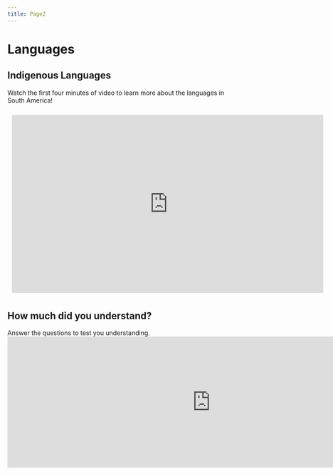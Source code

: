 ```yaml
---
title: Page2
---
```

<html>
<body>
<style>
.center {
  margin: auto;
  width: 100%;
  padding: 10px;
}
</style>

<h1>Languages</h1>

<section>
  <h2>Indigenous Languages</h2>
  <p>Watch the first four minutes of video to learn more about the languages in South America!
 <div class="center"> <iframe width="700" height="400" src="https://www.youtube.com/embed/US-sSO0Pc3Q" title="YouTube video player" frameborder="0" allow="accelerometer; autoplay; clipboard-write; encrypted-media; gyroscope; picture-in-picture" allowfullscreen></iframe> </div>
  </p>
</section>

<section>
  <h2>How much did you understand?</h2>
  <p>Answer the questions to test you understanding.
<iframe src="https://h5p.org/h5p/embed/1235829" width="911" height="294" frameborder="0" allowfullscreen="allowfullscreen" allow="geolocation *; microphone *; camera *; midi *; encrypted-media *" title="Example Content - Single Choice Set"></iframe><script src="https://h5p.org/sites/all/modules/h5p/library/js/h5p-resizer.js" charset="UTF-8"></script>
  </p>
</section>
</body>
</html>


